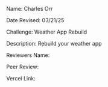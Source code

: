 Name: Charles Orr

Date Revised: 03/21/25

Challenge: Weather App Rebuild

Description: Rebuild your weather app

Reviewers Name: 

Peer Review: 

Vercel Link: 